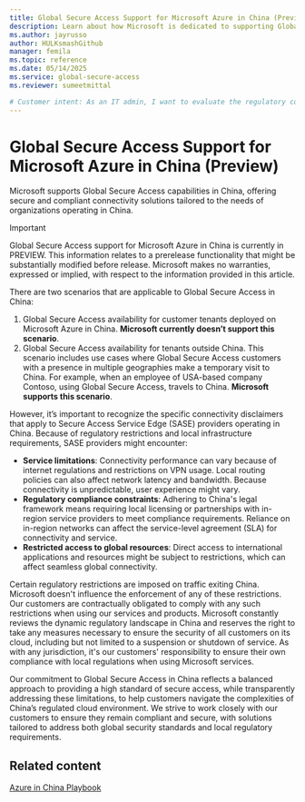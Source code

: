 ```yaml
---
title: Global Secure Access Support for Microsoft Azure in China (Preview)
description: Learn about how Microsoft is dedicated to supporting Global Secure Access capabilities for Microsoft Azure in China.
ms.author: jayrusso
author: HULKsmashGithub
manager: femila
ms.topic: reference
ms.date: 05/14/2025
ms.service: global-secure-access
ms.reviewer: sumeetmittal

# Customer intent: As an IT admin, I want to evaluate the regulatory constraints of using Global Secure Access in China so that I can ensure compliance and plan connectivity strategies effectively.   
---
```


# Global Secure Access Support for Microsoft Azure in China (Preview)
Microsoft supports Global Secure Access capabilities in China, offering secure and compliant connectivity solutions tailored to the needs of organizations operating in China. 

> [!IMPORTANT]
> Global Secure Access support for Microsoft Azure in China is currently in PREVIEW.
> This information relates to a prerelease functionality that might be substantially modified before release. Microsoft makes no warranties, expressed or implied, with respect to the information provided in this article.

There are two scenarios that are applicable to Global Secure Access in China:      
1. Global Secure Access availability for customer tenants deployed on Microsoft Azure in China. **Microsoft currently doesn’t support this scenario**. 
1. Global Secure Access availability for tenants outside China. This scenario includes use cases where Global Secure Access customers with a presence in multiple geographies make a temporary visit to China. For example, when an employee of USA-based company Contoso, using Global Secure Access, travels to China. **Microsoft supports this scenario**.    

However, it’s important to recognize the specific connectivity disclaimers that apply to Secure Access Service Edge (SASE) providers operating in China. Because of regulatory restrictions and local infrastructure requirements, SASE providers might encounter:    
- **Service limitations**: Connectivity performance can vary because of internet regulations and restrictions on VPN usage. Local routing policies can also affect network latency and bandwidth. Because connectivity is unpredictable, user experience might vary. 
- **Regulatory compliance constraints**: Adhering to China's legal framework means requiring local licensing or partnerships with in-region service providers to meet compliance requirements. Reliance on in-region networks can affect the service-level agreement (SLA) for connectivity and service. 
- **Restricted access to global resources**: Direct access to international applications and resources might be subject to restrictions, which can affect seamless global connectivity.    

Certain regulatory restrictions are imposed on traffic exiting China. Microsoft doesn't influence the enforcement of any of these restrictions. Our customers are contractually obligated to comply with any such restrictions when using our services and products. Microsoft constantly reviews the dynamic regulatory landscape in China and reserves the right to take any measures necessary to ensure the security of all customers on its cloud, including but not limited to a suspension or shutdown of service. As with any jurisdiction, it's our customers' responsibility to ensure their own compliance with local regulations when using Microsoft services.    

Our commitment to Global Secure Access in China reflects a balanced approach to providing a high standard of secure access, while transparently addressing these limitations, to help customers navigate the complexities of China’s regulated cloud environment. We strive to work closely with our customers to ensure they remain compliant and secure, with solutions tailored to address both global security standards and local regulatory requirements.

## Related content
[Azure in China Playbook](/azure/china/)